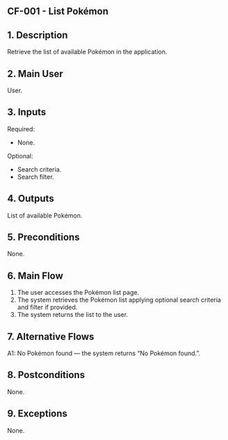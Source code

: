 ## CF-001 - List Pokémon

## 1. Description

Retrieve the list of available Pokémon in the application.

## 2. Main User

User.

## 3. Inputs

Required:

- None.

Optional:

- Search criteria.
- Search filter.

## 4. Outputs

List of available Pokémon.

## 5. Preconditions

None.

## 6. Main Flow

1. The user accesses the Pokémon list page.
2. The system retrieves the Pokémon list applying optional search criteria and filter if provided.
3. The system returns the list to the user.

## 7. Alternative Flows

A1: No Pokémon found — the system returns “No Pokémon found.”.

## 8. Postconditions

None.

## 9. Exceptions

None.

